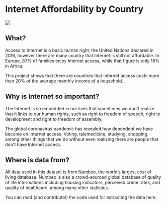 # Internet Affordability by Country

![](https://github.com/vnbrs/internet-affordability/raw/main/graph.png)

## What?
Access to Internet is a basic human right, the United Nations declared in 2016, however there are many country that Internet is still not affordable. In Europe, 87% of families enjoy Internet access, while that figure is only 18% in Africa.

This project shows that there are countries that Internet access costs more than 20% of the average monthly income of a household. 

## Why is Internet so important?
The Internet is so embedded in our lives that sometimes we don't realize that it links to our human rights, such as right to freedom of speech, right to development and right to freedom of assembly.

The global coronavirus pandemic has revealed how dependent we have become on Internet access. Voting, telemedicine, studying, shopping, among other things that we do without even realizing there are people that don't have Internet access.

## Where is data from?
All data used in this dataset is from [Numbeo](https://www.numbeo.com), the world’s largest cost of living database. Numbeo is also a crowd-sourced global database of quality of life informations including housing indicators, perceived crime rates, and quality of healthcare, among many other statistics.

You can read (and contribute!) the code used for extracting the data here.
